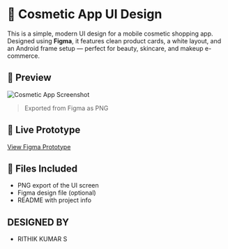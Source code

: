 # 💄 Cosmetic App UI Design

This is a simple, modern UI design for a mobile cosmetic shopping app.  
Designed using **Figma**, it features clean product cards, a white layout, and an Android frame setup — perfect for beauty, skincare, and makeup e-commerce.

## 📸 Preview

![Cosmetic App Screenshot](./cosmetic-app-ui.png)

> Exported from Figma as PNG

## 🔗 Live Prototype

[View Figma Prototype](https://www.figma.com/proto/your-figma-link)

## 📁 Files Included
- PNG export of the UI screen
- Figma design file (optional)
- README with project info

## DESIGNED BY
- RITHIK KUMAR S
